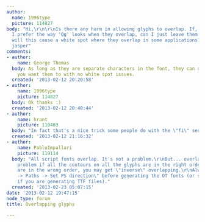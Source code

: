 ```yaml
---
author:
  name: 1996type
  picture: 114827
body: "Hi,\r\n\r\nIs there any harm in allowing glyphs to overlap. If, for example,
  I prefer the way 'Qg' looks when they overlap, can I just leave them unkerned, or
  will this cause a white spot where they overlap in some applications?\r\n\r\nThnks.
  jasper"
comments:
- author:
    name: George Thomas
  body: As long as they are separate characters in the font, they can overlap all
    you want them to with no white spot issues.
  created: '2013-02-12 20:20:58'
- author:
    name: 1996type
    picture: 114827
  body: Ok thanks :)
  created: '2013-02-12 20:40:44'
- author:
    name: hrant
    picture: 110403
  body: "In fact that's a nice trick some people do with the \"fi\" sequence for example.\r\n\r\nhhp\r\n"
  created: '2013-02-12 21:16:32'
- author:
    name: PabloImpallari
    picture: 119114
  body: "All script fonts overlap. It's not a problem.\r\nBut... overlapping is no
    problem if all the contours on all the glyphs are in the right order. If they
    are in the wrong order, you may get \"inverse\" overlapping.\r\nAlways use \"Contour
    -> Paths -> Set PS direction\" before generating the OT fonts (or set TT direction
    if you are generating TTF files)."
  created: '2013-02-23 05:07:15'
date: '2013-02-12 19:47:15'
node_type: forum
title: Overlapping glyphs

---
```

